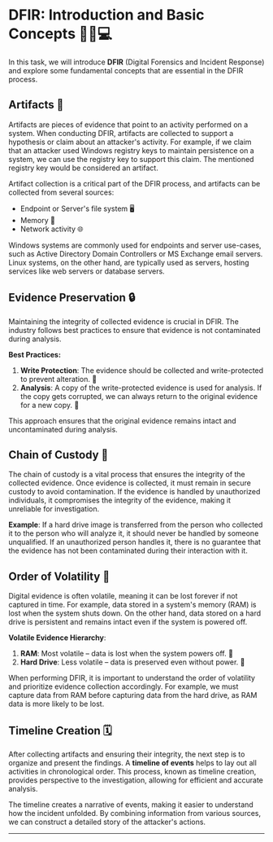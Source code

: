 # DFIR: Introduction and Basic Concepts 🕵️‍♂️💻
In this task, we will introduce **DFIR** (Digital Forensics and Incident Response) and explore some fundamental concepts that are essential in the DFIR process.

## Artifacts 🧩
Artifacts are pieces of evidence that point to an activity performed on a system. When conducting DFIR, artifacts are collected to support a hypothesis or claim about an attacker's activity. For example, if we claim that an attacker used Windows registry keys to maintain persistence on a system, we can use the registry key to support this claim. The mentioned registry key would be considered an artifact.

Artifact collection is a critical part of the DFIR process, and artifacts can be collected from several sources:
- Endpoint or Server's file system 🖥️
- Memory 🧠
- Network activity 🌐

Windows systems are commonly used for endpoints and server use-cases, such as Active Directory Domain Controllers or MS Exchange email servers. Linux systems, on the other hand, are typically used as servers, hosting services like web servers or database servers.

## Evidence Preservation 🔒

Maintaining the integrity of collected evidence is crucial in DFIR. The industry follows best practices to ensure that evidence is not contaminated during analysis. 

**Best Practices:**
1. **Write Protection**: The evidence should be collected and write-protected to prevent alteration. 📑
2. **Analysis**: A copy of the write-protected evidence is used for analysis. If the copy gets corrupted, we can always return to the original evidence for a new copy. 🔄

This approach ensures that the original evidence remains intact and uncontaminated during analysis.

## Chain of Custody 🔗

The chain of custody is a vital process that ensures the integrity of the collected evidence. Once evidence is collected, it must remain in secure custody to avoid contamination. If the evidence is handled by unauthorized individuals, it compromises the integrity of the evidence, making it unreliable for investigation.

**Example**: If a hard drive image is transferred from the person who collected it to the person who will analyze it, it should never be handled by someone unqualified. If an unauthorized person handles it, there is no guarantee that the evidence has not been contaminated during their interaction with it.

## Order of Volatility 🔄

Digital evidence is often volatile, meaning it can be lost forever if not captured in time. For example, data stored in a system's memory (RAM) is lost when the system shuts down. On the other hand, data stored on a hard drive is persistent and remains intact even if the system is powered off.

**Volatile Evidence Hierarchy**:
1. **RAM**: Most volatile – data is lost when the system powers off. 💨
2. **Hard Drive**: Less volatile – data is preserved even without power. 💾

When performing DFIR, it is important to understand the order of volatility and prioritize evidence collection accordingly. For example, we must capture data from RAM before capturing data from the hard drive, as RAM data is more likely to be lost.

## Timeline Creation 🗓️

After collecting artifacts and ensuring their integrity, the next step is to organize and present the findings. A **timeline of events** helps to lay out all activities in chronological order. This process, known as timeline creation, provides perspective to the investigation, allowing for efficient and accurate analysis.

The timeline creates a narrative of events, making it easier to understand how the incident unfolded. By combining information from various sources, we can construct a detailed story of the attacker's actions.

---

